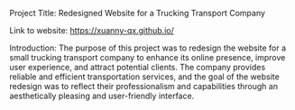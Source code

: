 Project Title: Redesigned Website for a Trucking Transport Company

Link to website: https://xuanny-qx.github.io/

Introduction:
The purpose of this project was to redesign the website for a small trucking transport company to enhance its online presence, improve user experience, and attract potential clients. The company provides reliable and efficient transportation services, and the goal of the website redesign was to reflect their professionalism and capabilities through an aesthetically pleasing and user-friendly interface.
